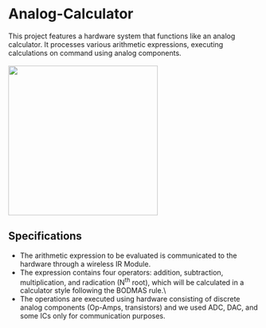 # Analog-Calculator
This project features a hardware system that functions like an analog calculator. It processes various arithmetic expressions, executing calculations on command using analog components.\
 \
<img src="https://github.com/KeshavBaldeva/Analog-Calculator/assets/152970391/5ad662b9-db38-4fad-b2ef-cd59aa21ef24" width="300">

## Specifications
- The arithmetic expression to be evaluated is communicated to the hardware through a wireless IR Module.                                                                       
- The expression contains four operators: addition, subtraction, multiplication, and radication (N<sup>th</sup> root), which will be calculated in a calculator style following the BODMAS rule.\
- The operations are executed using hardware consisting of discrete analog components (Op-Amps, transistors) and we used ADC, DAC, and some ICs only for communication purposes.

